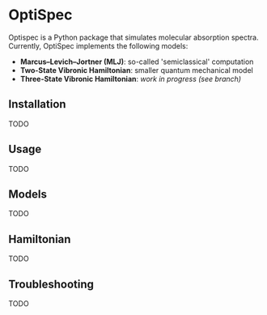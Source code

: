 # OptiSpec

Optispec is a Python package that simulates molecular absorption spectra. Currently, OptiSpec implements the following models:

- **Marcus–Levich–Jortner (MLJ)**: so-called 'semiclassical' computation
- **Two-State Vibronic Hamiltonian**: smaller quantum mechanical model
- **Three-State Vibronic Hamiltonian**: *work in progress (see branch)*

## Installation

TODO

## Usage

TODO

## Models

TODO

## Hamiltonian

TODO

## Troubleshooting

TODO
